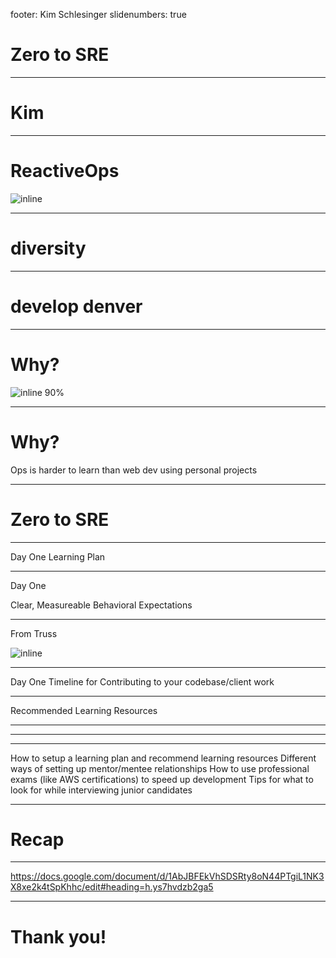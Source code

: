 footer: Kim Schlesinger 
slidenumbers: true

# Zero to SRE 

--- 
# Kim 

--- 
# ReactiveOps

![inline](https://s3-us-west-2.amazonaws.com/develop-denver-user-images/reactiveops.png)

---
# diversity 

--- 
# develop denver 

--- 
# Why? 

![inline 90%](http://snappyimages.nextwavesrl.netdna-cdn.com/img/4af30202eb5b96957c60a388010c52da.png)

---
# Why? 

Ops is harder to learn than web dev using personal projects


--- 
# Zero to SRE 

---
Day One 
Learning Plan

--- 
Day One

Clear, Measureable Behavioral Expectations



--- 
From Truss 

![inline](http://snappyimages.nextwavesrl.netdna-cdn.com/img/02bc4584ff594189956cc60d79a2e74a.png)

---
Day One 
Timeline for Contributing to your codebase/client work 

--- 
Recommended Learning Resources


--- 



--- 


--- 

How to setup a learning plan and recommend learning resources 
Different ways of setting up mentor/mentee relationships 
How to use professional exams (like AWS certifications) to speed up development 
Tips for what to look for while interviewing junior candidates 


---
# Recap 

--- 
https://docs.google.com/document/d/1AbJBFEkVhSDSRty8oN44PTgiL1NK3X8xe2k4tSpKhhc/edit#heading=h.ys7hvdzb2ga5

--- 
# Thank you!    


